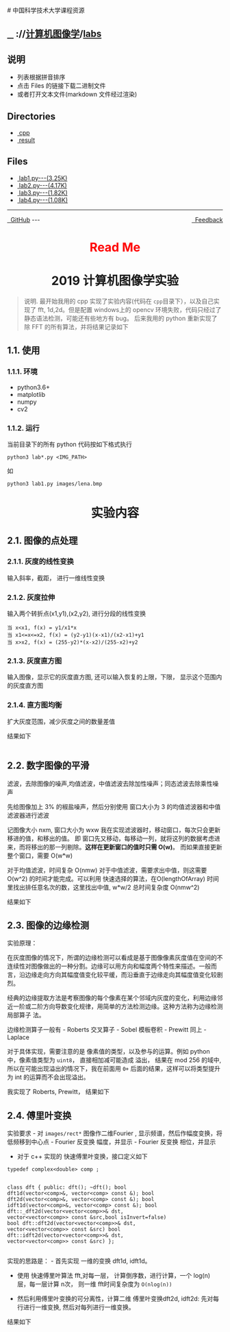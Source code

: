 
<head>
    <meta http-equiv="content-type" content="text/html; charset=utf-8">
    <link rel="stylesheet" href="https://use.fontawesome.com/releases/v5.8.1/css/all.css" integrity="sha384-50oBUHEmvpQ+1lW4y57PTFmhCaXp0ML5d60M1M7uH2+nqUivzIebhndOJK28anvf" crossorigin="anonymous">
    <title> 中国科学技术大学课程资源</title>
</head>
# 中国科学技术大学课程资源

<div>
  <h2>
    <a href="../index.html">&nbsp;&nbsp;<i class="fas fa-backward"></i>&nbsp;</a>
    :/<a href="../../index.html"><i class="fas fa-home"></i></a>/<a href="../index.html">计算机图像学</a>/<a href="index.html">labs</a>
  </h2>
</div>

## 说明
- 列表根据拼音排序
- 点击 Files 的链接下载二进制文件
- 或者打开文本文件(markdown 文件经过渲染)

<h2> Directories &nbsp; <a href="http://downgit.zhoudaxiaa.com/#/home?url=https://github.com/USTC-Resource/USTC-Course/tree/master/计算机图像学/labs" style="color:red;text-decoration:underline;" target="_black"><i class="fas fa-download"></i></a></h2>

<ul><li><a href="cpp/index.html"><i class="fas fa-folder"></i>&nbsp;cpp</a></li>
<li><a href="result/index.html"><i class="fas fa-folder"></i>&nbsp;result</a></li></ul>

## Files
<ul><li><a href="https://raw.githubusercontent.com/USTC-Resource/USTC-Course/master/计算机图像学/labs/lab1.py"><i class="fas fa-file-code"></i>&nbsp;lab1.py---(3.25K)</a></li>
<li><a href="https://raw.githubusercontent.com/USTC-Resource/USTC-Course/master/计算机图像学/labs/lab2.py"><i class="fas fa-file-code"></i>&nbsp;lab2.py---(4.17K)</a></li>
<li><a href="https://raw.githubusercontent.com/USTC-Resource/USTC-Course/master/计算机图像学/labs/lab3.py"><i class="fas fa-file-code"></i>&nbsp;lab3.py---(1.82K)</a></li>
<li><a href="https://raw.githubusercontent.com/USTC-Resource/USTC-Course/master/计算机图像学/labs/lab4.py"><i class="fas fa-file-code"></i>&nbsp;lab4.py---(1.08K)</a></li></ul>

---
<div style="text-decration:underline;display:inline">
  <a href="https://github.com/USTC-Resource/USTC-Course.git" target="_blank" rel="external"><i class="fab fa-github"></i>&nbsp; GitHub</a>
  <a href="mailto:&#122;huheqin1@gmail.com?subject=反馈与建议" style="float:right" target="_blank" rel="external"><i class="fas fa-envelope"></i>&nbsp; Feedback</a>
</div>
---

<h1 style="color:red;text-align:center;">Read Me</h1>

<h1 id="2019"><div align="center">2019 计算机图像学实验</div></h1>
<blockquote>
<p>说明. 最开始我用的 cpp 实现了实验内容(代码在 <code>cpp</code>目录下），以及自己实现了 fft, 1d,2d。但是配置 windows上的 opencv 环境失败，代码只经过了静态语法检测，可能还有些地方有 bug。 后来我用的 python 重新实现了除 FFT 的所有算法，并将结果记录如下</p>
</blockquote>
<h2 id="11">1.1. 使用</h2>
<h3 id="111">1.1.1. 环境</h3>
<ul>
<li>python3.6+</li>
<li>matplotlib</li>
<li>numpy</li>
<li>cv2</li>
</ul>
<h3 id="112">1.1.2. 运行</h3>
<p>当前目录下的所有 python 代码按如下格式执行</p>
<p><code>python3 lab*.py &lt;IMG_PATH&gt;</code></p>
<p>如</p>
<p><code>python3 lab1.py images/lena.bmp</code></p>
<div align="center"><h1>实验内容</h1>  </div>

<h2 id="21">2.1. 图像的点处理</h2>
<h3 id="211">2.1.1. 灰度的线性变换</h3>
<p>输入斜率，截距， 进行一维线性变换</p>
<h3 id="212">2.1.2. 灰度拉伸</h3>
<p>输入两个转折点(x1,y1),(x2,y2), 进行分段的线性变换</p>
<pre class="codehilite"><code>当 x&lt;x1, f(x) = y1/x1*x
当 x1&lt;=x&lt;=x2, f(x) = (y2-y1)(x-x1)/(x2-x1)+y1
当 x&gt;x2, f(x) = (255-y2)*(x-x2)/(255-x2)+y2</code></pre>


<h3 id="213">2.1.3. 灰度直方图</h3>
<p>输入图像，显示它的灰度直方图, 还可以输入恢复的上限，下限， 显示这个范围内的灰度直方图</p>
<h3 id="214">2.1.4. 直方图均衡</h3>
<p>扩大灰度范围，减少灰度之间的数量差值</p>
<p>结果如下
<img alt="" src="result/lab1-lena.png" /></p>
<p><img alt="" src="result/lab1-pout.png" /></p>
<h2 id="22">2.2. 数字图像的平滑</h2>
<p>滤波，去除图像的噪声,均值滤波，中值滤波去除加性噪声；同态滤波去除乘性噪声</p>
<p>先给图像加上 3% 的椒盐噪声，然后分别使用 窗口大小为 3 的均值滤波器和中值滤波器进行滤波</p>
<p>记图像大小 nxm, 窗口大小为 wxw
我在实现滤波器时，移动窗口，每次只会更新移进的值，和移出的值。
即 窗口先又移动，每移动一列，就将这列的数据考虑进来，而将移出的那一列剔除。<strong>这样在更新窗口的值时只需 O(w)</strong>。 而如果直接更新整个窗口，需要 O(w*w)</p>
<p>对于均值滤波，时间复杂 O(nmw)
对于中值滤波，需要求出中值，则这需要 O(w^2) 的时间才能完成。可以利用 快速选择的算法，在O(lengthOfArray) 时间里找出排任意名次的数，这里找出中值, w*w/2
总时间复杂度 O(nmw^2)</p>
<p>结果如下
<img alt="" src="result/lab2-lena.png" /></p>
<h2 id="23">2.3. 图像的边缘检测</h2>
<p>实验原理： </p>
<p>在灰度图像的情况下，所谓的边缘检测可以看成是基于图像像素灰度值在空间的不连续性对图像做出的一种分割。边缘可以用方向和幅度两个特性来描述。一般而言，沿边缘走向方向其幅度值变化较平缓，而沿垂直于边缘走向其幅度值变化较剧烈。 </p>
<p>经典的边缘提取方法是考察图像的每个像素在某个邻域内灰度的变化，利用边缘邻近一阶或二阶方向导数变化规律，用简单的方法检测边缘。这种方法称为边缘检测局部算子
法。 </p>
<p>边缘检测算子一般有
- Roberts 交叉算子
- Sobel 模板卷积
- Prewitt 同上
- Laplace </p>
<p>对于具体实现，需要注意的是 像素值的类型，以及参与的运算。例如 python 中，像素值类型为 <code>uint8</code>， 直接相加减可能造成 溢出， 结果在 mod 256 的域中, 所以在可能出现溢出的情况下，我在前面用 <code>0+</code> 后面的结果，这样可以将类型提升为 int 的运算而不会出现溢出。</p>
<p>我实现了 Roberts, Prewitt， 结果如下
<img alt="" src="result/lab3-lena.png" />
<img alt="" src="result/lab3-map.png" /></p>
<h2 id="24">2.4. 傅里叶变换</h2>
<p>实验要求
- 对 <code>images/rect*</code> 图像作二维Fourier , 显示频谱，然后作幅度变换，将低频移到中心点
- Fourier 反变换 幅度，并显示
- Fourier 反变换 相位，并显示</p>
<ul>
<li>对于 c++ 实现的 快速傅里叶变换，接口定义如下</li>
</ul>
<pre class="codehilite"><code class="language-c++">typedef complex&lt;double&gt; comp ;

class dft
{
public:
    dft();
    ~dft();
    bool dft1d(vector&lt;comp&gt;&amp;, vector&lt;comp&gt; const &amp;);
    bool dft2d(vector&lt;comp&gt;&amp;, vector&lt;comp&gt; const &amp;);
    bool idft1d(vector&lt;comp&gt;&amp;, vector&lt;comp&gt; const &amp;);
    bool dft::_dft2d(vector&lt;vector&lt;comp&gt;&gt;&amp; dst, vector&lt;vector&lt;comp&gt;&gt; const &amp;src,bool isInvert=false)
    bool dft::dft2d(vector&lt;vector&lt;comp&gt;&gt;&amp; dst, vector&lt;vector&lt;comp&gt;&gt; const &amp;src)
    bool dft::idft2d(vector&lt;vector&lt;comp&gt;&gt;&amp; dst, vector&lt;vector&lt;comp&gt;&gt; const &amp;src)
}; </code></pre>


<p>实现的思路是：
- 首先实现 一维的变换 dft1d, idft1d。 </p>
<ul>
<li>
<p>使用 快速傅里叶算法 fft,对每一层， 计算倒序数，进行计算，一个 log(n) 层，每一层计算 n次， 则一维 fft时间复杂度为 <code>O(nlog(n))</code></p>
</li>
<li>
<p>然后利用傅里叶变换的可分离性，计算二维 傅里叶变换dft2d, idft2d: 先对每行进行一维变换, 然后对每列进行一维变换。</p>
</li>
</ul>
<p>结果如下
<img alt="" src="result/lab4-rect1.png" />
<img alt="" src="result/lab4-rect2.png" /></p>
